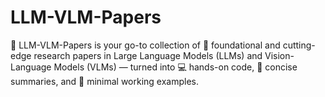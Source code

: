 # LLM-VLM-Papers
🧠 LLM-VLM-Papers is your go-to collection of 🔬 foundational and cutting-edge research papers in Large Language Models (LLMs) and Vision-Language Models (VLMs) — turned into 💻 hands-on code, 📄 concise summaries, and 🧪 minimal working examples.
